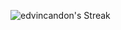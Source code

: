 ![edvincandon's Streak](https://github-readme-streak-stats.herokuapp.com/?user=edvincandon&theme=onedark&hide_border=true)
